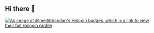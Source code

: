 ## Hi there 👋

<!--
**NeetiBhandari/NeetiBhandari** is a ✨ _special_ ✨ repository because its `README.md` (this file) appears on your GitHub profile.

Here are some ideas to get you started:

- 🔭 I’m currently working on ...
- 🌱 I’m currently learning ...
- 👯 I’m looking to collaborate on ...
- 🤔 I’m looking for help with ...
- 💬 Ask me about ...
- 📫 How to reach me: ...
- 😄 Pronouns: ...
- ⚡ Fun fact: ...
-->
[![An image of @neetibhandari's Holopin badges, which is a link to view their full Holopin profile](https://holopin.me/neetibhandari)](https://holopin.io/@neetibhandari)
